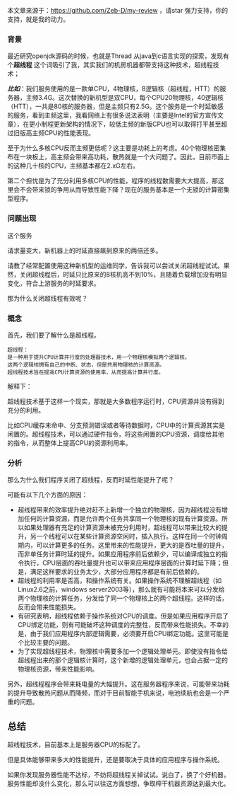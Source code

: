 本文章来源于：<https://github.com/Zeb-D/my-review> ，请star 强力支持，你的支持，就是我的动力。

### 背景

最近研究openjdk源码的时候，也就是Thread 从java到c语言实现的探索，发现有个**超线程** 这个词吸引了我，其实我们的机房机器都带支持这种技术，超线程技术；

***比如***：我们服务使用的是一款单CPU，4物理核，8逻辑核（超线程，HTT）的服务器，主频3.4G。这次替换的新机型是双CPU，每个CPU20物理核，40逻辑核（HTT），一共是80核的服务器，但是主频只有2.5G。这个服务是一个时延敏感的服务，看到主频这里，我看网络上有很多说法表明（主要是Intel的官方宣传文章），在更小制程更新架构的情况下，较低主频的新版CPU也可以取得打平甚至超过旧版高主频CPU的性能表现。

​	至于为什么多核CPU反而主频更低呢？这主要是功耗上的考虑。40个物理核密集布在一块板上，高主频会带来高功耗，散热就是一个大问题了。因此，目前市面上的这种几十核的CPU，主频基本都在2.xG左右。

​	第二个担忧是为了充分利用多核CPU的性能，程序的线程数需要大大提高，那这里会不会带来锁的争用从而导致性能下降？现在的服务基本是一个无锁的计算密集型程序。



### 问题出现

这个服务

请求量变大，新机器上的时延直接飙到原来的两倍还多。

请教了经常配置使用这种新机型的运维同学，告诉我可以尝试关闭超线程试试。果然，关闭超线程后，时延只比原来的8核机高不到10%，且随着负载增加没有明显变化，符合上游服务的时延要求。

那为什么关闭超线程有效呢？



### 概念

首先，我们要了解什么是超线程。

```
超线程：
是一种用于提升CPU计算并行度的处理器技术，用一个物理核模拟两个逻辑核。
这两个逻辑核拥有自己的中断、状态，但是共用物理核的计算资源。
超线程技术旨在提高CPU计算资源的使用率，从而提高计算并行度。 
```

解释下：

超线程技术基于这样一个现实，那就是大多数程序运行时，CPU资源并没有得到充分的利用。

​	比如CPU缓存未命中、分支预测错误或者等待数据时，CPU中的计算资源其实是闲置的。超线程技术，可以通过硬件指令，将这些闲置的CPU资源，调度给其他的指令，从而整体上提高CPU的资源利用率。



### 分析

那么为什么我们程序关闭了超线程，反而时延性能提升了呢？

可能有以下几个方面的原因：

- 超线程带来的效率提升绝对赶不上新增一个独立的物理核，因为超线程没有增加任何的计算资源，而是允许两个任务共享同一个物理核的现有计算资源。所以如果处理器有充足的计算资源未被充分利用时，超线程可以带来比较大的提升，另一个线程可以在某些计算资源空闲时，插入执行。这样在同一个时钟周期内，可以计算更多的任务。这里带来的性能提升，更大的是吞吐量的提升，而非单任务计算时延的提升。如果应用程序前后依赖少，可以编译成独立的指令执行，CPU层面的吞吐量提升也可以带来应用程序层面的计算时延下降；但是，满足这样要求的业务太少，大部分应用程序都是有前后依赖的。
- 超线程的利用率是否高，和操作系统有关。如果操作系统不理解超线程（如Linux2.6之前，windows server2003等），那么就有可能将本来可以分发给两个物理核的计算任务，分发给了同一个物理核上的两个超线程。这样的话，反而会带来性能损失。
- 有研究表明，超线程依赖于操作系统对CPU的调度。但是如果应用程序开启了CPU绑定功能，则有可能破坏这种调度的完整性，反而带来性能损失。不幸的是，由于我们应用程序内部逻辑需要，必须要开启CPU绑定功能。这里可能是个比较主要的问题。
- 为了实现超线程技术，物理核中需要多加一个逻辑处理单元。即使没有指令给超线程出来的那个逻辑核计算时，这个新增的逻辑处理单元，也会占据一定的物理核资源，带来性能影响。

另外，超线程程序会带来耗电量的大幅提升。这在服务器程序来说，可能带来功耗的提升导致散热问题从而降频，而对于目前智能手机来说，电池续航也会是一个严重的问题。



## 总结

超线程技术，目前基本上是服务器CPU的标配了。

但是具体能够带来多大的性能提升，还是要取决于具体的应用程序与操作系统。

如果你发现服务器性能不达标，不妨将超线程关掉试试。说白了，换了个好机器，服务性能却没什么变化，那么可以往这方面想想，争取榨干机器资源达到最大化。





